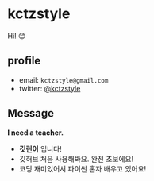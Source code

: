 # kctzstyle
Hi! 😊

## profile
- email: `kctzstyle@gmail.com`
- twitter: [@kctzstyle](https://twitter.com/kctzstyle)

## Message

**I need a teacher.**

- **깃린이** 입니다!
- 깃허브 처음 사용해봐요. 완전 초보에요!
- 코딩 재미있어서 파이썬 혼자 배우고 있어요!
